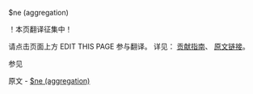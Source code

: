  $ne (aggregation)

 ！本页翻译征集中！

请点击页面上方 EDIT THIS PAGE 参与翻译。
详见：
[贡献指南]( https://github.com/JinMuInfo/MongoDB-Manual-zh/blob/master/CONTRIBUTING.md )、
[原文链接](  https://docs.mongodb.com/manual/reference/operator/aggregation/ne/  )。

 参见

原文 - [$ne (aggregation)]( https://docs.mongodb.com/manual/reference/operator/aggregation/ne/ )

